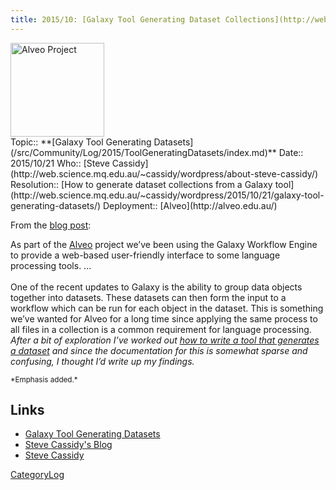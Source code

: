 ```yaml
---
title: 2015/10: [Galaxy Tool Generating Dataset Collections](http://web.science.mq.edu.au/~cassidy/wordpress/2015/10/21/galaxy-tool-generating-datasets/)
---
```

<div class='center'><a href='http://alveo.edu.au/'><img src="/src/images/Logos/AlveoBig.png" alt="Alveo Project" width="150" /></a></div>






<div class='logbox'>
 Topic:: **[Galaxy Tool Generating Datasets](/src/Community/Log/2015/ToolGeneratingDatasets/index.md)**
 Date:: 2015/10/21
 Who:: [Steve Cassidy](http://web.science.mq.edu.au/~cassidy/wordpress/about-steve-cassidy/)
 Resolution:: [How to generate dataset collections from a Galaxy tool](http://web.science.mq.edu.au/~cassidy/wordpress/2015/10/21/galaxy-tool-generating-datasets/)
 Deployment:: [Alveo](http://alveo.edu.au/)
</div>

From the [blog post](http://web.science.mq.edu.au/~cassidy/wordpress/2015/10/21/galaxy-tool-generating-datasets/):

 As part of the [Alveo](http://alveo.edu.au/) project we’ve been using the Galaxy Workflow Engine to provide a web-based user-friendly interface to some language processing tools. ...<br /><br />
 One of the recent updates to Galaxy is the ability to group data objects together into datasets. These datasets can then form the input to a workflow which can be run for each object in the dataset.  This is something we’ve wanted for Alveo for a long time since applying the same process to all files in a collection is a common requirement for language processing.   *After a bit of exploration I’ve worked out [how to write a tool that generates a dataset](http://web.science.mq.edu.au/~cassidy/wordpress/2015/10/21/galaxy-tool-generating-datasets/) and since the documentation for this is somewhat sparse and confusing, I thought I’d write up my findings.*

<div class='center'><span style="font-size: smaller;"> *Emphasis added.* </span></div>

## Links

* [Galaxy Tool Generating Datasets](http://web.science.mq.edu.au/~cassidy/wordpress/2015/10/21/galaxy-tool-generating-datasets/)
* [Steve Cassidy's Blog](http://web.science.mq.edu.au/)
* [Steve Cassidy](http://web.science.mq.edu.au/~cassidy/wordpress/about-steve-cassidy/)

[CategoryLog](/src/CategoryLog/index.md)
